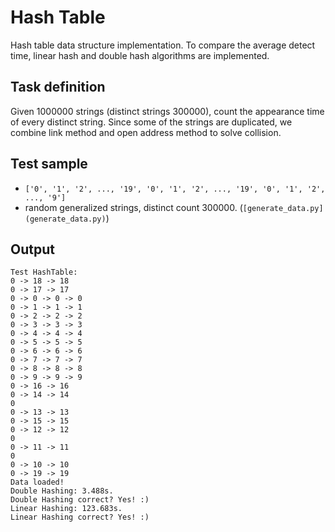 # Hash Table

Hash table data structure implementation. To compare the average detect time, linear hash and double hash algorithms are implemented. 

## Task definition

Given 1000000 strings (distinct strings 300000), count the appearance time of every distinct string. Since some of the strings are duplicated, we combine link method and open address method to solve collision.

## Test sample

- `['0', '1', '2', ..., '19', '0', '1', '2', ..., '19', '0', '1', '2', ..., '9']`
- random generalized strings, distinct count 300000. (`[generate_data.py](generate_data.py)`)

## Output

```
Test HashTable:
0 -> 18 -> 18
0 -> 17 -> 17
0 -> 0 -> 0 -> 0
0 -> 1 -> 1 -> 1
0 -> 2 -> 2 -> 2
0 -> 3 -> 3 -> 3
0 -> 4 -> 4 -> 4
0 -> 5 -> 5 -> 5
0 -> 6 -> 6 -> 6
0 -> 7 -> 7 -> 7
0 -> 8 -> 8 -> 8
0 -> 9 -> 9 -> 9
0 -> 16 -> 16
0 -> 14 -> 14
0
0 -> 13 -> 13
0 -> 15 -> 15
0 -> 12 -> 12
0
0 -> 11 -> 11
0
0 -> 10 -> 10
0 -> 19 -> 19
Data loaded!
Double Hashing: 3.488s.
Double Hashing correct? Yes! :)
Linear Hashing: 123.683s.
Linear Hashing correct? Yes! :)
```